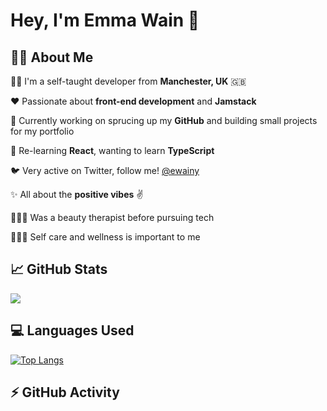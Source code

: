 # Hey, I'm Emma Wain 👋


## 👩‍💻 About Me

👩‍💻 I'm a self-taught developer from **Manchester, UK** 🇬🇧

❤️ Passionate about **front-end development** and **Jamstack**

💼 Currently working on sprucing up my **GitHub** and building small projects for my portfolio

🌱 Re-learning **React**, wanting to learn **TypeScript**

🐦 Very active on Twitter, follow me! [@ewainy](https://twitter.com/ewainy) 

✨ All about the **positive vibes** ✌️

💆🏼‍♀️ Was a beauty therapist before pursuing tech

🧘🏼‍♀️ Self care and wellness is important to me 

## 📈 GitHub Stats

<img 
   src="https://github-readme-stats.vercel.app/api?username=ewainy&show_icons=true&theme=synthwave&hide_border=true" 
/>

## 💻 Languages Used

[![Top Langs](https://github-readme-stats.vercel.app/api/top-langs/?username=ewainy&theme=synthwave&hide_border=true)](https://github.com/ewainy/github-readme-stats)

## ⚡ GitHub Activity

<!--START_SECTION:activity-->
<!--END_SECTION:activity-->
